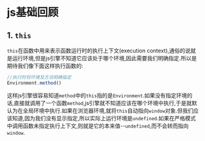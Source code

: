 # js基础回顾
## 1. `this`
`this`在函数中用来表示函数运行时的执行上下文(execution context),通俗的说就是运行环境,但是js引擎不知道它应该处于哪个环境,因此需要我们明确指定.所以是期待我们像下面这样执行函数的:
```javascript
//执行时将环境及方法明确指定
Environment.method()
```
这样js引擎很容易知道`method`中的`this`指的是`Environment`.如果没有指定环境的话,直接就调用了一个函数`method`,js引擎就不知道应该在哪个环境中执行,于是就默认为在全局环境中执行.如果在浏览器环境,就将`this`自动指向`window`对象.但我们应该知道,因为我们没有显示指定,所以实际上运行环境是`undefined`.如果在严格模式中调用函数未指定执行上下文,则就是它的本来值--`undefined`,而不会转而指向`window`.